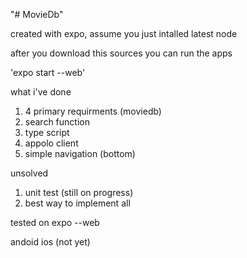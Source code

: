 "# MovieDb" 


created with expo, assume you just intalled latest node

after you download this sources 
you can run the apps

'expo start --web'

what i've done
1. 4 primary requirments (moviedb)
2. search function
3. type script
4. appolo client
5. simple navigation (bottom)

unsolved
1. unit test (still on progress)
2. best way to implement all

tested on expo --web

andoid ios (not yet)